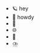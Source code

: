 - 🪐 hey
- 🌌 howdy
- 💾
- 🌐
- 🤖
- ⛈️

<!---
tylerjrogers/tylerjrogers is a ✨ special ✨ repository because its `README.md` (this file) appears on your GitHub profile.
You can click the Preview link to take a look at your changes.
--->
